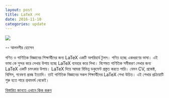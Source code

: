 ```yaml
---
layout: post
title: LaTeX শেখা 
date: 2016-11-10
categories: update
---
```


<img src="/images/fulls/02.png" class="fit image"> 
<p>-- আলমগীর হোসেন</p>

<p>গণিত ও গাণিতিক বিজ্ঞানের শিক্ষার্থীদের জন্য LaTeX একটি অপরিহার্য টুলস। গণিত হচ্ছে একধরণের ভাষা। এই ভাষা কে সুন্দর করে লেখার উপায় হচ্ছে LaTeX ব্যবহার করে লিখা। বিশেষত গাণিতিক সমীকরণ লেখার জন্য LaTeX একটি চমৎকার উপায়। LaTeX দিয়ে আমরা বিভিন্ন ডকুমেন্ট প্রস্তুত করতে পারি। যেমন CV, প্রজেক্ট, থিসিস, গবেষণা প্রবন্ধ ইত্যাদি। তাই গাণিতিক বিজ্ঞানের সকল শিক্ষার্থীদের LaTeX শেখা উচিত। এই শেখার প্রক্রিয়াটি শুরু হতে পারে প্রথমবর্ষ থেকেই।</p>

[বিস্তারিত জানতে এখানে ক্লিক করুন](https://alamgirh.github.io/latex/latex.slides.html)

